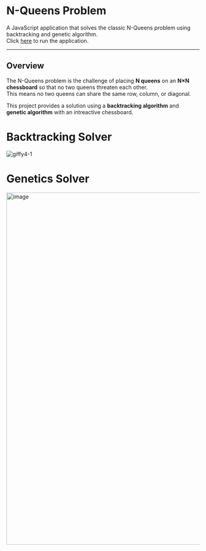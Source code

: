 # N-Queens Problem 

A JavaScript application that solves the classic N-Queens problem using backtracking and genetic algorithm.  
Click [here](https://isvenv.github.io/nqueens_problem/) to run the application.

---

## Overview 

The N-Queens problem is the challenge of placing **N queens** on an **N×N chessboard** so that no two queens threaten each other.  
This means no two queens can share the same row, column, or diagonal.  

This project provides a solution using a **backtracking algorithm** and **genetic algorithm** with an intreactive chessboard.


# Backtracking Solver
![giffy4-1](https://github.com/user-attachments/assets/a8d3c942-76c2-4e02-809c-feb0d0aaf579)




# Genetics Solver
<img width="1898" height="917" alt="image" src="https://github.com/user-attachments/assets/1056cced-ed78-4f48-9de8-b185ed7243b3" />
